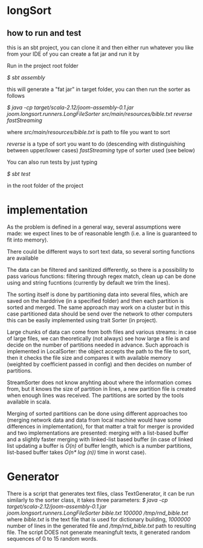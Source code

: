 # longSort

## how to run and test

this is an sbt project, you can clone it and then either run whatever you like from
your IDE of you can create a fat jar and run it by

Run in the project root folder 

*\$ sbt assembly*

this will generate a "fat jar" in target folder, you can then run the sorter as follows

*\$ java -cp target/scala-2.12/joom-assembly-0.1.jar joom.longsort.runners.LongFileSorter src/main/resources/bible.txt reverse fastStreaming*

where *src/main/resources/bible.txt* is path to file you want to sort
 
*reverse* is a type of sort you want to do (descending with distinguishing between upper/lower cases)
*fastStreaming* type of sorter used (see below)

You can also run tests by just typing 

*\$ sbt test* 

in the root folder of the project

# implementation

As the problem is defined in a general way, several assumptions were made:  we expect lines to
be of reasonable length (i.e. a line is guaranteed to fit into memory). 

There could be different ways to sort text data, so several sorting functions are available

The data can be filtered and sanitized differently, so there is a possibility to pass various functions:
filtering through regex match, clean up can be done using and string fucntions (currently by default we trim
the lines).

The sorting itself is done by partitioning data into several files, which are saved on the harddrive (in a specified
folder) and then each partition is sorted and merged. The same approach may work on a cluster
but in this case partitioned data should be send over the network to other computers
this can be easily implemented using trait Sorter (in project).

Large chunks of data can come from both files and various streams: in case of large files,
we can theoretically (not always) see how large a file is and decide on the number of partitions needed
in advance. Such approach is implemented in LocalSorter: the object accepts the path to the file to sort,
then it checks the  file size and compares it with available memory (weighted by coefficient passed in config)
and then decides on number of partitions.

StreamSorter does not know anyhting about where the information comes from, but it knows
the size of partition in lines, a new partition file is created when enough lines was received.
The partitions are sorted by the tools available in scala. 

Merging of sorted partitions can be done using different approaches too (merging network
data and data from local machine would have some differences in implementation), for 
that matter a trait for merger is provided and two implementations are presented: merging with a list-based buffer and 
a slightly faster merging with linked-list based buffer (in case of linked list updating a buffer is *O(n)* of 
buffer length, which is a number partitions, list-based buffer takes *O(n\* log (n))* time
in worst case).

# Generator 

There is a script that generates text files, class TextGenerator, it can be run
similarly to the sorter class, it takes three parameters:
*\$ java -cp target/scala-2.12/joom-assembly-0.1.jar joom.longsort.runners.LongFileSorter bible.txt 100000 /tmp/rnd_bible.txt*
where *bible.txt* is the text file that is used for dictionary building,
*1000000* number of lines in the generated file and  */tmp/rnd_bible.txt* path to resulting file.
The script DOES not generate meaningfult texts, it generated random sequences of 0 to 15 random words.

